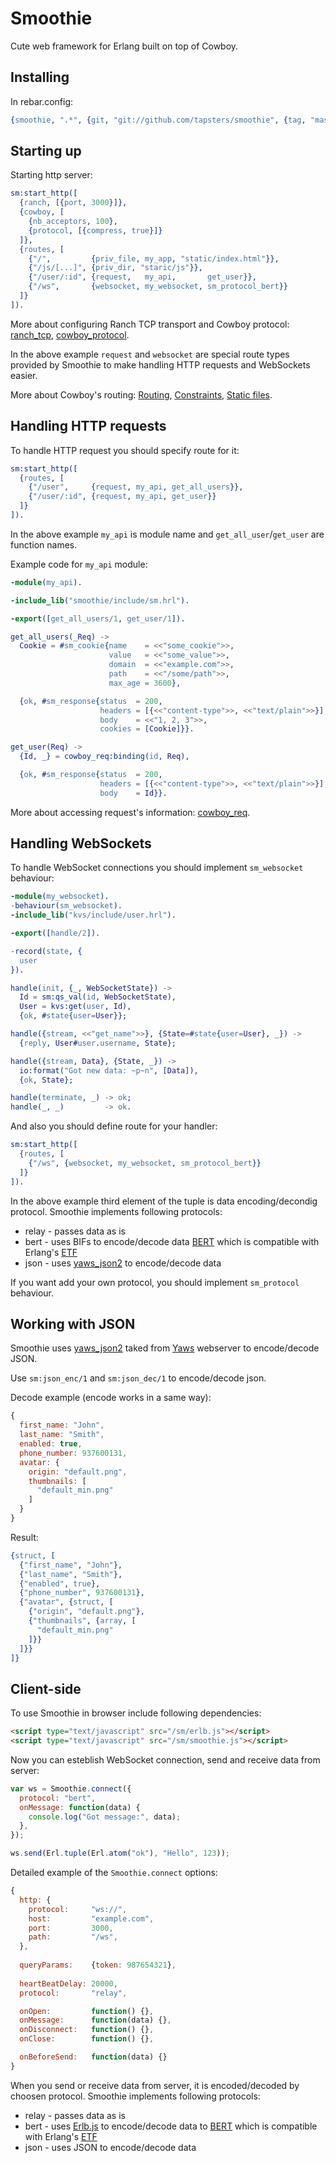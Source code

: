 Smoothie
========

Cute web framework for Erlang built on top of Cowboy.

Installing
----------

In rebar.config:

```Erlang
{smoothie, ".*", {git, "git://github.com/tapsters/smoothie", {tag, "master"}}}
```

Starting up
-----------

Starting http server:

```Erlang
sm:start_http([
  {ranch, [{port, 3000}]},
  {cowboy, [
    {nb_acceptors, 100},
    {protocol, [{compress, true}]}
  ]},
  {routes, [
    {"/",         {priv_file, my_app, "static/index.html"}},
    {"/js/[...]", {priv_dir, "staric/js"}},
    {"/user/:id", {request,   my_api,       get_user}},
    {"/ws",       {websocket, my_websocket, sm_protocol_bert}}
  ]}
]).
```

More about configuring Ranch TCP transport and Cowboy protocol: 
[ranch\_tcp](http://ninenines.eu/docs/en/ranch/HEAD/manual/ranch_tcp/), 
[cowboy\_protocol](http://ninenines.eu/docs/en/cowboy/HEAD/manual/cowboy_protocol/).

In the above example `request` and `websocket` are special route types provided
by Smoothie to make handling HTTP requests and WebSockets easier.

More about Cowboy's routing:
[Routing](http://ninenines.eu/docs/en/cowboy/HEAD/guide/routing), 
[Constraints](http://ninenines.eu/docs/en/cowboy/HEAD/guide/constraints), 
[Static files](http://ninenines.eu/docs/en/cowboy/HEAD/guide/static_files).

Handling HTTP requests
----------------------

To handle HTTP request you should specify route for it:

```Erlang
sm:start_http([
  {routes, [
    {"/user",     {request, my_api, get_all_users}},
    {"/user/:id", {request, my_api, get_user}}
  ]}
]).
```

In the above example `my_api` is module name and `get_all_user`/`get_user` are
function names.

Example code for `my_api` module:

```Erlang
-module(my_api).

-include_lib("smoothie/include/sm.hrl").

-export([get_all_users/1, get_user/1]).

get_all_users(_Req) ->
  Cookie = #sm_cookie{name    = <<"some_cookie">>, 
                      value   = <<"some_value">>, 
                      domain  = <<"example.com">>,
                      path    = <<"/some/path">>,
                      max_age = 3600},

  {ok, #sm_response{status  = 200, 
                    headers = [{<<"content-type">>, <<"text/plain">>}], 
                    body    = <<"1, 2, 3">>,
                    cookies = [Cookie]}}.

get_user(Req) ->
  {Id, _} = cowboy_req:binding(id, Req),

  {ok, #sm_response{status  = 200, 
                    headers = [{<<"content-type">>, <<"text/plain">>}], 
                    body    = Id}}.
```

More about accessing request's information: 
[cowboy_req](http://ninenines.eu/docs/en/cowboy/HEAD/manual/cowboy_req/).

Handling WebSockets
-------------------

To handle WebSocket connections you should implement `sm_websocket` behaviour:

````Erlang
-module(my_websocket).
-behaviour(sm_websocket).
-include_lib("kvs/include/user.hrl").

-export([handle/2]).

-record(state, {
  user
}).

handle(init, {_, WebSocketState}) ->
  Id = sm:qs_val(id, WebSocketState),
  User = kvs:get(user, Id),
  {ok, #state{user=User}};

handle({stream, <<"get_name">>}, {State=#state{user=User}, _}) ->
  {reply, User#user.username, State};

handle({stream, Data}, {State, _}) -> 
  io:format("Got new data: ~p~n", [Data]),
  {ok, State};

handle(terminate, _) -> ok;
handle(_, _)         -> ok.
````

And also you should define route for your handler:

````Erlang
sm:start_http([
  {routes, [
    {"/ws", {websocket, my_websocket, sm_protocol_bert}}
  ]}
]).
````

In the above example third element of the tuple is data encoding/decondig protocol.
Smoothie implements following protocols:
* relay - passes data as is
* bert - uses BIFs to encode/decode data
[BERT](http://bert-rpc.org) which is compatible with Erlang's 
[ETF](http://erlang.org/doc/apps/erts/erl_ext_dist.html)
* json - uses [yaws_json2](https://github.com/tapsters/yaws-json2) to encode/decode data

If you want add your own protocol, you should implement `sm_protocol` behaviour.

Working with JSON
-----------------

Smoothie uses [yaws_json2](https://github.com/tapsters/yaws-json2) taked
from [Yaws](https://github.com/klacke/yaws) webserver to encode/decode JSON.

Use `sm:json_enc/1` and `sm:json_dec/1` to encode/decode json. 

Decode example (encode works in a same way):

````JavaScript
{
  first_name: "John",
  last_name: "Smith",
  enabled: true,
  phone_number: 937600131,
  avatar: {
    origin: "default.png",
    thumbnails: [
      "default_min.png"
    ]
  }
}
````

Result:

````Erlang
{struct, [
  {"first_name", "John"},
  {"last_name", "Smith"},
  {"enabled", true},
  {"phone_number", 937600131},
  {"avatar", {struct, [
    {"origin", "default.png"},
    {"thumbnails", {array, [
      "default_min.png"
    ]}}
  ]}}
]}
````

Client-side
-----------

To use Smoothie in browser include following dependencies:

````HTML
<script type="text/javascript" src="/sm/erlb.js"></script>
<script type="text/javascript" src="/sm/smoothie.js"></script>
````

Now you can esteblish WebSocket connection, send and receive data from server:

````JavaScript
var ws = Smoothie.connect({
  protocol: "bert",
  onMessage: function(data) {
    console.log("Got message:", data);
  },
});

ws.send(Erl.tuple(Erl.atom("ok"), "Hello", 123));
````

Detailed example of the `Smoothie.connect` options:

````JavaScript
{
  http: {
    protocol:     "ws://",
    host:         "example.com",
    port:         3000,
    path:         "/ws",
  },
  
  queryParams:    {token: 987654321},
  
  heartBeatDelay: 20000,
  protocol:       "relay",

  onOpen:         function() {},
  onMessage:      function(data) {},
  onDisconnect:   function() {},
  onClose:        function() {},

  onBeforeSend:   function(data) {}
}
````

When you send or receive data from server, it is encoded/decoded by choosen protocol.
Smoothie implements following protocols:
* relay - passes data as is
* bert - uses [Erlb.js](https://github.com/saleyn/erlb.js) to encode/decode data to 
[BERT](http://bert-rpc.org) which is compatible with Erlang's 
[ETF](http://erlang.org/doc/apps/erts/erl_ext_dist.html)
* json - uses JSON to encode/decode data


